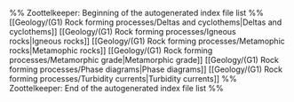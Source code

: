 %% Zoottelkeeper: Beginning of the autogenerated index file list  %%
 [[Geology/(G1) Rock forming processes/Deltas and cyclothems|Deltas and cyclothems]]
 [[Geology/(G1) Rock forming processes/Igneous rocks|Igneous rocks]]
 [[Geology/(G1) Rock forming processes/Metamophic rocks|Metamophic rocks]]
 [[Geology/(G1) Rock forming processes/Metamorphic grade|Metamorphic grade]]
 [[Geology/(G1) Rock forming processes/Phase diagrams|Phase diagrams]]
 [[Geology/(G1) Rock forming processes/Turbidity currents|Turbidity currents]]
%% Zoottelkeeper: End of the autogenerated index file list  %%

